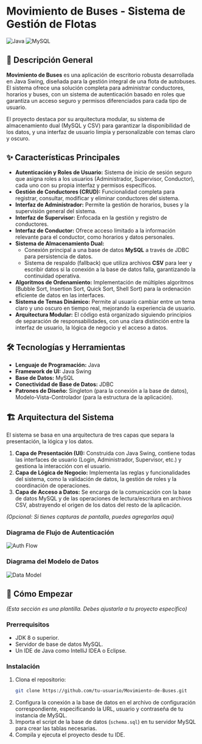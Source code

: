 # Movimiento de Buses - Sistema de Gestión de Flotas

![Java](https://img.shields.io/badge/Java-ED8B00?style=for-the-badge&logo=java&logoColor=white)
![MySQL](https://img.shields.io/badge/MySQL-005C84?style=for-the-badge&logo=mysql&logoColor=white)

## 📜 Descripción General

**Movimiento de Buses** es una aplicación de escritorio robusta desarrollada en Java Swing, diseñada para la gestión integral de una flota de autobuses. El sistema ofrece una solución completa para administrar conductores, horarios y buses, con un sistema de autenticación basado en roles que garantiza un acceso seguro y permisos diferenciados para cada tipo de usuario.

El proyecto destaca por su arquitectura modular, su sistema de almacenamiento dual (MySQL y CSV) para garantizar la disponibilidad de los datos, y una interfaz de usuario limpia y personalizable con temas claro y oscuro.

## ✨ Características Principales

*   **Autenticación y Roles de Usuario:** Sistema de inicio de sesión seguro que asigna roles a los usuarios (Administrador, Supervisor, Conductor), cada uno con su propia interfaz y permisos específicos.
*   **Gestión de Conductores (CRUD):** Funcionalidad completa para registrar, consultar, modificar y eliminar conductores del sistema.
*   **Interfaz de Administrador:** Permite la gestión de horarios, buses y la supervisión general del sistema.
*   **Interfaz de Supervisor:** Enfocada en la gestión y registro de conductores.
*   **Interfaz de Conductor:** Ofrece acceso limitado a la información relevante para el conductor, como horarios y datos personales.
*   **Sistema de Almacenamiento Dual:**
    *   Conexión principal a una base de datos **MySQL** a través de JDBC para persistencia de datos.
    *   Sistema de respaldo (fallback) que utiliza archivos **CSV** para leer y escribir datos si la conexión a la base de datos falla, garantizando la continuidad operativa.
*   **Algoritmos de Ordenamiento:** Implementación de múltiples algoritmos (Bubble Sort, Insertion Sort, Quick Sort, Shell Sort) para la ordenación eficiente de datos en las interfaces.
*   **Sistema de Temas Dinámico:** Permite al usuario cambiar entre un tema claro y uno oscuro en tiempo real, mejorando la experiencia de usuario.
*   **Arquitectura Modular:** El código está organizado siguiendo principios de separación de responsabilidades, con una clara distinción entre la interfaz de usuario, la lógica de negocio y el acceso a datos.

## 🛠️ Tecnologías y Herramientas

*   **Lenguaje de Programación:** Java
*   **Framework de UI:** Java Swing
*   **Base de Datos:** MySQL
*   **Conectividad de Base de Datos:** JDBC
*   **Patrones de Diseño:** Singleton (para la conexión a la base de datos), Modelo-Vista-Controlador (para la estructura de la aplicación).

## 🏗️ Arquitectura del Sistema

El sistema se basa en una arquitectura de tres capas que separa la presentación, la lógica y los datos.

1.  **Capa de Presentación (UI):** Construida con Java Swing, contiene todas las interfaces de usuario (Login, Administrador, Supervisor, etc.) y gestiona la interacción con el usuario.
2.  **Capa de Lógica de Negocio:** Implementa las reglas y funcionalidades del sistema, como la validación de datos, la gestión de roles y la coordinación de operaciones.
3.  **Capa de Acceso a Datos:** Se encarga de la comunicación con la base de datos MySQL y de las operaciones de lectura/escritura en archivos CSV, abstrayendo el origen de los datos del resto de la aplicación.

*(Opcional: Si tienes capturas de pantalla, puedes agregarlas aquí)*
### Diagrama de Flujo de Autenticación
![Auth Flow](URL_A_TU_IMAGEN_DE_AUTENTICACION)

### Diagrama del Modelo de Datos
![Data Model](URL_A_TU_IMAGEN_DEL_MODELO_DE_DATOS)

## 🚀 Cómo Empezar

*(Esta sección es una plantilla. Debes ajustarla a tu proyecto específico)*

### Prerrequisitos
*   JDK 8 o superior.
*   Servidor de base de datos MySQL.
*   Un IDE de Java como IntelliJ IDEA o Eclipse.

### Instalación
1.  Clona el repositorio:
    ```sh
    git clone https://github.com/tu-usuario/Movimiento-de-Buses.git
    ```
2.  Configura la conexión a la base de datos en el archivo de configuración correspondiente, especificando la URL, usuario y contraseña de tu instancia de MySQL.
3.  Importa el script de la base de datos (`schema.sql`) en tu servidor MySQL para crear las tablas necesarias.
4.  Compila y ejecuta el proyecto desde tu IDE.
